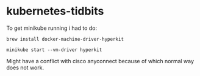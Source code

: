 # kubernetes-tidbits

To get minikube running i had to do:

```
brew install docker-machine-driver-hyperkit
```
```
minikube start --vm-driver hyperkit
```

Might have a conflict with cisco anyconnect because of which normal way does not work.
